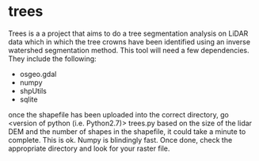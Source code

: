 # trees 
Trees is a a project that aims to do a tree segmentation analysis on LiDAR data which in which the tree crowns have been identified using an inverse watershed segmentation method. This tool will need a few dependencies. They include the following:

- osgeo.gdal
- numpy
- shpUtils
- sqlite

once the shapefile has been uploaded into the correct directory, go <version of python (i.e. Python2.7)> trees.py
based on the size of the lidar DEM and the number of shapes in the shapefile, it could take a minute to complete. This is ok. Numpy is blindingly fast. 
Once done, check the appropriate directory and look for your raster file. 
